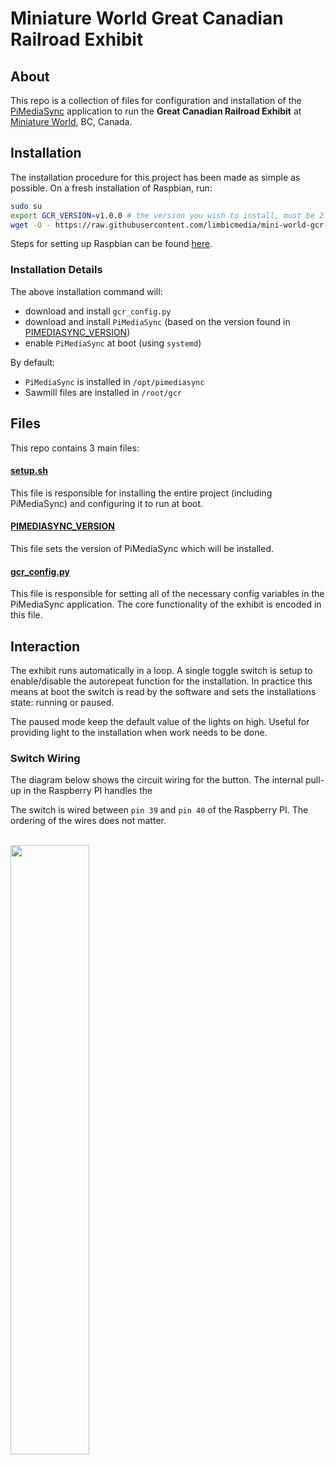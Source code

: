 # Miniature World Great Canadian Railroad Exhibit
## About
This repo is a collection of files for configuration and installation of the [PiMediaSync](https://github.com/limbicmedia/PiMediaSync) application to run the **Great Canadian Railroad Exhibit** at [Miniature World](https://miniatureworld.com/), BC, Canada.

## Installation
The installation procedure for this project has been made as simple as possible. On a fresh installation of Raspbian, run:

```BASH
sudo su
export GCR_VERSION=v1.0.0 # the version you wish to install, must be 2.0.0 or greater 
wget -O - https://raw.githubusercontent.com/limbicmedia/mini-world-gcr-display/${GCR_VERSION}/setup.sh | bash
```

Steps for setting up Raspbian can be found [here](https://github.com/limbicmedia/PiMediaSync).

### Installation Details
The above installation command will:
* download and install `gcr_config.py`
* download and install `PiMediaSync` (based on the version found in [PIMEDIASYNC_VERSION](./PIMEDIASYNC_VERSION))
* enable `PiMediaSync` at boot (using `systemd`)

By default:
* `PiMediaSync` is installed in `/opt/pimediasync`
* Sawmill files are installed in `/root/gcr`

## Files
This repo contains 3 main files:

#### [setup.sh](./setup.sh)
This file is responsible for installing the entire project (including PiMediaSync) and configuring it to run at boot.

#### [PIMEDIASYNC_VERSION](./PIMEDIASYNC_VERSION)
This file sets the version of PiMediaSync which will be installed.

#### [gcr_config.py](./gcr_config.py)
This file is responsible for setting all of the necessary config variables in the PiMediaSync application. The core functionality of the exhibit is encoded in this file.

## Interaction
The exhibit runs automatically in a loop. A single toggle switch is setup to enable/disable the autorepeat function for the installation. In practice this means at boot the switch is read by the software and sets the installations state: running or paused.

The paused mode keep the default value of the lights on high. Useful for providing light to the installation when work needs to be done.

### Switch Wiring
The diagram below shows the circuit wiring for the button.
The internal pull-up in the Raspberry PI handles the 

The switch is wired between `pin 39` and `pin 40` of the Raspberry PI. The ordering of the wires does not matter.

<br>
<img src="docs/rpi_switch.png" width="50%">